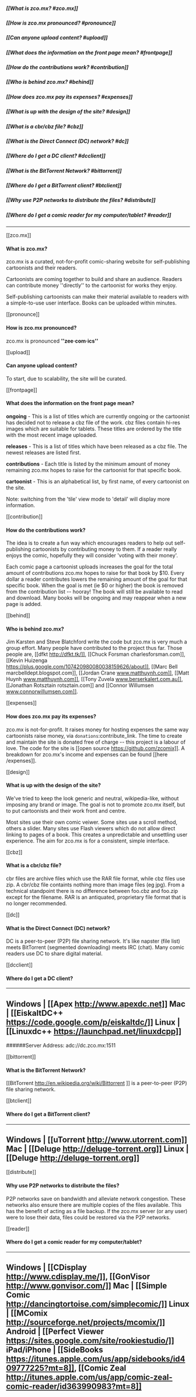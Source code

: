 ##### [[What is zco.mx? #zco.mx]]
##### [[How is zco.mx pronounced? #pronounce]]
##### [[Can anyone upload content? #upload]]
##### [[What does the information on the front page mean? #frontpage]]
##### [[How do the contributions work? #contribution]]
##### [[Who is behind zco.mx? #behind]]
##### [[How does zco.mx pay its expenses? #expenses]]
##### [[What is up with the design of the site? #design]]
##### [[What is a cbr/cbz file? #cbz]]
##### [[What is the Direct Connect (DC) network? #dc]]
##### [[Where do I get a DC client? #dcclient]]
##### [[What is the BitTorrent Network? #bittorrent]]
##### [[Where do I get a BitTorrent client? #btclient]]
##### [[Why use P2P networks to distribute the files? #distribute]]
##### [[Where do I get a comic reader for my computer/tablet? #reader]]

-----

[[zco.mx]]
#### What is zco.mx?
zco.mx is a curated, not-for-profit comic-sharing website for
self-publishing cartoonists and their readers.

Cartoonists are coming together to build and share an audience. Readers
can contribute money ''directly'' to the cartoonist for works they
enjoy.

Self-publishing cartoonists can make their material available to readers
with a simple-to-use user interface. Books can be uploaded within
minutes.


[[pronounce]]
#### How is zco.mx pronounced?
zco.mx is pronounced **''zee·com·ics''**


[[upload]]
#### Can anyone upload content?
To start, due to scalability, the site will be curated.


[[frontpage]]
#### What does the information on the front page mean?
**ongoing** - This is a list of titles which are currently ongoing or
the cartoonist has decided not to release a cbz file of the work. cbz
files contain hi-res images which are suitable for tablets.  These
titles are ordered by the title with the most recent image uploaded.

**releases** - This is a list of titles which have been released as a
cbz file.  The newest releases are listed first.

**contributions** - Each title is listed by the minimum amount of money
remaining zco.mx hopes to raise for the cartoonist for that specific
book.

**cartoonist** - This is an alphabetical list, by first name, of every
cartoonist on the site.

Note: switching from the 'tile' view mode to 'detail' will display more
information.


[[contribution]]
#### How do the contributions work?
The idea is to create a fun way which encourages readers to help out
self-publishing cartoonists by contributing money to them. If a reader
really enjoys the comic, hopefully they will consider 'voting with their
money'.

Each comic page a cartoonist uploads increases the goal for the total
amount of contributions zco.mx hopes to raise for that book by $10.
Every dollar a reader contributes lowers the remaining amount of the
goal for that specific book. When the goal is met (ie $0 or higher) the
book is removed from the contribution list -- hooray! The book will
still be available to read and download.  Many books will be ongoing and
may reappear when a new page is added.


[[behind]]
#### Who is behind zco.mx?
Jim Karsten and Steve Blatchford write the code but zco.mx is very much
a group effort.  Many people have contributed to the project thus far.
Those people are,
[[dfkt http://dfkt.tk/]],
[[Chuck Forsman charlesforsman.com]],
[[Kevin Huizenga https://plus.google.com/107420980080038159626/about]],
[[Marc Bell marcbelldept.blogspot.com]],
[[Jordan Crane www.matthuynh.com]],
[[Matt Huynh www.matthuynh.com]],
[[Tony Zuvela www.berserkalert.com.au]],
[[Jonathan Rotsztain rotsztain.com]]
and [[Connor Willumsen www.connorwillumsen.com]].


[[expenses]]
#### How does zco.mx pay its expenses?
zco.mx is not-for-profit.  It raises money for hosting expenses the
same way cartoonists raise money, via
``donations``:contribute_link.
The time to create and maintain the site is donated free of charge --
this project is a labour of love.  The code for the site is [[open
source https://github.com/zcomix]].  A breakdown for zco.mx's income
and expenses can be found [[here /expenses]].


[[design]]
#### What is up with the design of the site?
We've tried to keep the look generic and neutral, wikipedia-like,
without imposing any brand or image. The goal is not to promote zco.mx
itself, but to put cartoonists and their work front and centre.

Most sites use their own comic veiwer.  Some sites use a scroll method,
others a slider. Many sites use Flash viewers which do not allow direct
linking to pages of a book.  This creates a unpredictable and unsettling
user experience. The aim for zco.mx is for a consistent, simple
interface.


[[cbz]]
#### What is a cbr/cbz file?
cbr files are archive files which use the RAR file format, while cbz
files use zip. A cbr/cbz file containts nothing more than image files
(eg jpg).  From a technical standpoint there is no difference between
foo.cbz and foo.zip except for the filename. RAR is an antiquated,
proprietary file format that is no longer recommended.


[[dc]]
#### What is the Direct Connect (DC) network?
DC is a peer-to-peer (P2P) file sharing network.  It's like napster
(file list) meets BitTorrent (segmented downloading) meets IRC (chat).
Many comic readers use DC to share digital material.


[[dcclient]]
#### Where do I get a DC client?
---------
Windows | [[Apex http://www.apexdc.net]]
Mac     | [[EiskaltDC++ https://code.google.com/p/eiskaltdc/]]
Linux   | [[Linuxdc++ https://launchpad.net/linuxdcpp]]
---------
######Server Address: adc://dc.zco.mx:1511


[[bittorrent]]
#### What is the BitTorrent Network?
[[BitTorrent http://en.wikipedia.org/wiki/Bittorrent ]] is a
peer-to-peer (P2P) file sharing network.


[[btclient]]
#### Where do I get a BitTorrent client?
---------
Windows | [[uTorrent http://www.utorrent.com]]
Mac     | [[Deluge http://deluge-torrent.org]]
Linux   | [[Deluge http://deluge-torrent.org]]
---------


[[distribute]]
#### Why use P2P networks to distribute the files?
P2P networks save on bandwidth and alleviate network congestion. These
networks also ensure there are multiple copies of the files available.
This has the benefit of acting as a file backup.  If the zco.mx server
(or any user) were to lose their data, files could be restored via the
P2P networks.


[[reader]]
#### Where do I get a comic reader for my computer/tablet?
---------
Windows     | [[CDisplay http://www.cdisplay.me/]], [[GonVisor http://www.gonvisor.com/]]
Mac         | [[Simple Comic http://dancingtortoise.com/simplecomic/]]
Linux       | [[MComix http://sourceforge.net/projects/mcomix/]]
Android     | [[Perfect Viewer https://sites.google.com/site/rookiestudio/]]
iPad/iPhone | [[SideBooks https://itunes.apple.com/us/app/sidebooks/id409777225?mt=8]], [[Comic Zeal http://itunes.apple.com/us/app/comic-zeal-comic-reader/id363990983?mt=8]]
---------
